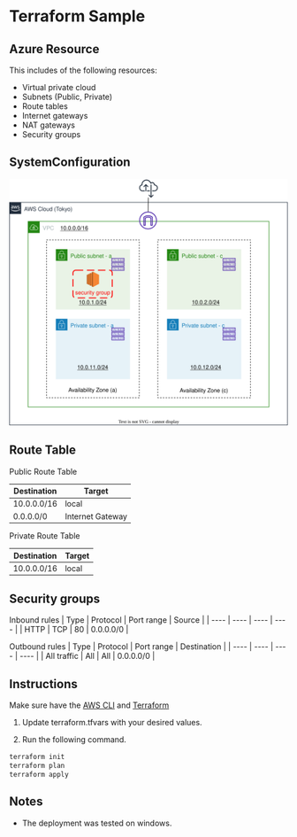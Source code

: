 # Terraform Sample
## Azure Resource
This includes of the following resources:
- Virtual private cloud
- Subnets (Public, Private)
- Route tables
- Internet gateways
- NAT gateways
- Security groups



## SystemConfiguration
![SystemConfiguration](/img/SystemConfiguration.svg)

## Route Table
Public Route Table

|  Destination  |  Target  |
| ---- | ---- |
|  10.0.0.0/16  |  local  |
|  0.0.0.0/0  |  Internet Gateway  |

Private Route Table

|  Destination  |  Target  |
| ---- | ---- |
|  10.0.0.0/16  |  local  |

## Security groups
Inbound rules
|  Type  |  Protocol  |  Port  range |  Source  |
| ---- | ---- | ---- | ---- |
|  HTTP  |  TCP  |  80  |  0.0.0.0/0  |

Outbound rules
|  Type  |  Protocol  |  Port  range |  Destination  |
| ---- | ---- | ---- | ---- |
|  All traffic  |  All  |  All  |  0.0.0.0/0  |

## Instructions
Make sure have the [AWS CLI](https://aws.amazon.com/jp/cli/) and [Terraform](https://www.terraform.io/downloads)

1. Update terraform.tfvars with your desired values.

2. Run the following command.

```bash:bash
terraform init
terraform plan
terraform apply
```

## Notes
- The deployment was tested on windows.
